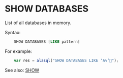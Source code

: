 # SHOW DATABASES

List of all databases in memory.

Syntax:
```sql
    SHOW DATABASES [LIKE pattern]
```

For example:
```js
    var res = alasql("SHOW DATABASES LIKE ‘A%’");
```

See also: [SHOW](Show)